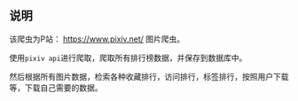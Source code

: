 ## 说明
该爬虫为P站： <https://www.pixiv.net/> 图片爬虫。

使用`pixiv api`进行爬取，爬取所有排行榜数据，并保存到数据库中。

然后根据所有图片数据，检索各种收藏排行，访问排行，标签排行，按照用户下载等，下载自己需要的数据。